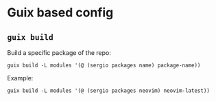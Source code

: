 # Guix based config

## `guix build`

Build a specific package of the repo:

```
guix build -L modules '(@ (sergio packages name) package-name))
```

Example:

```
guix build -L modules '(@ (sergio packages neovim) neovim-latest))
```
